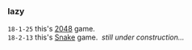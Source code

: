 ### lazy
`18-1-25`
this's [2048](/2048.html) game.
<br>
`18-2-13`
this's [Snake](/snake.html) game.  *still under construction...*

